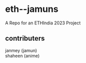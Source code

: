 # eth--jamuns
A Repo for an ETHIndia 2023 Project
## contributers
janmey (jamun)
<br>
shaheen (anime)

